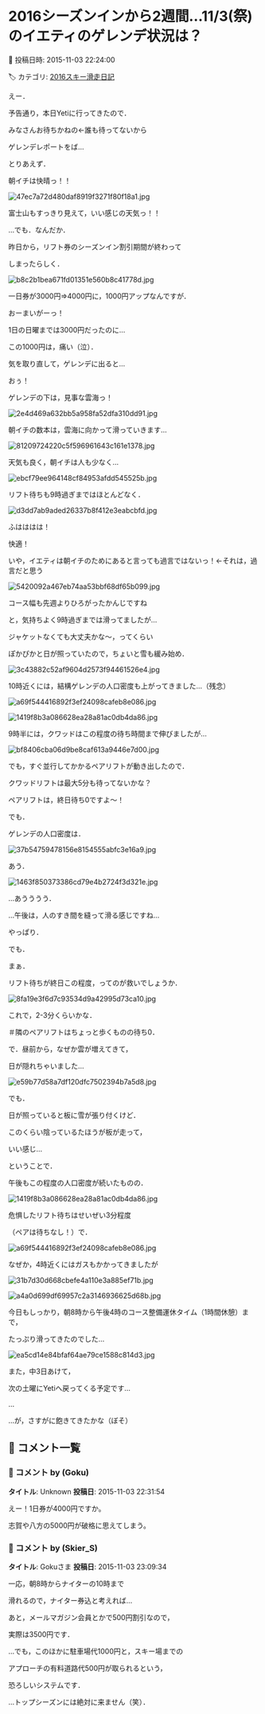 # 2016シーズンインから2週間…11/3(祭)のイエティのゲレンデ状況は？

📅 投稿日時: 2015-11-03 22:24:00

🏷️ カテゴリ: [2016スキー滑走日記](c70c67ed5248e9432b899dcd5747048bb.md)

えー．


予告通り，本日Yetiに行ってきたので．


みなさんお待ちかねの←誰も待ってないから


ゲレンデレポートをば…





とりあえず．


朝イチは快晴っ！！




![47ec7a72d480daf8919f3271f80f18a1.jpg](images/47ec7a72d480daf8919f3271f80f18a1.jpg)




富士山もすっきり見えて，いい感じの天気っ！！





…でも．なんだか．


昨日から，リフト券のシーズンイン割引期間が終わって


しまったらしく．




![b8c2b1bea671fd01351e560b8c41778d.jpg](images/b8c2b1bea671fd01351e560b8c41778d.jpg)




一日券が3000円⇒4000円に，1000円アップなんですが．


おーまいがーっ！


1日の日曜までは3000円だったのに…


この1000円は，痛い（泣）．





気を取り直して，ゲレンデに出ると…


おぅ！


ゲレンデの下は，見事な雲海っ！




![2e4d469a632bb5a958fa52dfa310dd91.jpg](images/2e4d469a632bb5a958fa52dfa310dd91.jpg)




朝イチの数本は，雲海に向かって滑っていきます…




![81209724220c5f596961643c161e1378.jpg](images/81209724220c5f596961643c161e1378.jpg)




天気も良く，朝イチは人も少なく…




![ebcf79ee964148cf84953afdd545525b.jpg](images/ebcf79ee964148cf84953afdd545525b.jpg)




リフト待ちも9時過ぎまではほとんどなく．




![d3dd7ab9aded26337b8f412e3eabcbfd.jpg](images/d3dd7ab9aded26337b8f412e3eabcbfd.jpg)




ふはははは！


快適！


いや，イエティは朝イチのためにあると言っても過言ではないっ！←それは，過言だと思う




![5420092a467eb74aa53bbf68df65b099.jpg](images/5420092a467eb74aa53bbf68df65b099.jpg)




コース幅も先週よりひろがったかんじですね





と，気持ちよく9時過ぎまでは滑ってましたが…


ジャケットなくても大丈夫かな～，ってくらい


ぽかぴかと日が照っていたので，ちょいと雪も緩み始め．




![3c43882c52af9604d2573f94461526e4.jpg](images/3c43882c52af9604d2573f94461526e4.jpg)




10時近くには，結構ゲレンデの人口密度も上がってきました…（残念）




![a69f544416892f3ef24098cafeb8e086.jpg](images/a69f544416892f3ef24098cafeb8e086.jpg)









![1419f8b3a086628ea28a81ac0db4da86.jpg](images/1419f8b3a086628ea28a81ac0db4da86.jpg)







9時半には，クワッドはこの程度の待ち時間まで伸びましたが…




![bf8406cba06d9be8caf613a9446e7d00.jpg](images/bf8406cba06d9be8caf613a9446e7d00.jpg)




でも，すぐ並行してかかるペアリフトが動き出したので．


クワッドリフトは最大5分も待ってないかな？


ペアリフトは，終日待ち0ですよ～！





でも．


ゲレンデの人口密度は．




![37b54759478156e8154555abfc3e16a9.jpg](images/37b54759478156e8154555abfc3e16a9.jpg)




あう．




![1463f850373386cd79e4b2724f3d321e.jpg](images/1463f850373386cd79e4b2724f3d321e.jpg)




…あうううう．


…午後は，人のすき間を縫って滑る感じですね…


やっぱり．





でも．


まぁ．


リフト待ちが終日この程度，ってのが救いでしょうか．




![8fa19e3f6d7c93534d9a42995d73ca10.jpg](images/8fa19e3f6d7c93534d9a42995d73ca10.jpg)




これで，2-3分くらいかな．


＃隣のペアリフトはちょっと歩くものの待ち0．





で．昼前から，なぜか雲が増えてきて，


日が隠れちゃいました…




![e59b77d58a7df120dfc7502394b7a5d8.jpg](images/e59b77d58a7df120dfc7502394b7a5d8.jpg)




でも．


日が照っていると板に雪が張り付くけど．


このくらい陰っているたほうが板が走って，


いい感じ…





ということで．


午後もこの程度の人口密度が続いたものの．




![1419f8b3a086628ea28a81ac0db4da86.jpg](images/1419f8b3a086628ea28a81ac0db4da86.jpg)




危惧したリフト待ちはせいぜい3分程度


（ペアは待ちなし！）で．




![a69f544416892f3ef24098cafeb8e086.jpg](images/a69f544416892f3ef24098cafeb8e086.jpg)




なぜか，4時近くにはガスもかかってきましたが




![31b7d30d668cbefe4a110e3a885ef71b.jpg](images/31b7d30d668cbefe4a110e3a885ef71b.jpg)









![a4a0d699df69957c2a3146936625d68b.jpg](images/a4a0d699df69957c2a3146936625d68b.jpg)




今日もしっかり，朝8時から午後4時のコース整備運休タイム（1時間休憩）まで，


たっぷり滑ってきたのでした…




![ea5cd14e84bfaf64ae79ce1588c814d3.jpg](images/ea5cd14e84bfaf64ae79ce1588c814d3.jpg)







また，中3日あけて，


次の土曜にYetiへ戻ってくる予定です…


…


…が，さすがに飽きてきたかな（ぼそ）

## 💬 コメント一覧

### 💬 コメント by (Goku)
**タイトル**: Unknown
**投稿日**: 2015-11-03 22:31:54

えー！1日券が4000円ですか。

志賀や八方の5000円が破格に思えてしまう。

### 💬 コメント by (Skier_S)
**タイトル**: Gokuさま
**投稿日**: 2015-11-03 23:09:34

一応，朝8時からナイターの10時まで

滑れるので，ナイター券込と考えれば…

あと，メールマガジン会員とかで500円割引なので，

実際は3500円です．



…でも，このほかに駐車場代1000円と，スキー場までの

アプローチの有料道路代500円が取られるという，

恐ろしいシステムです．



…トップシーズンには絶対に来ません（笑）．

